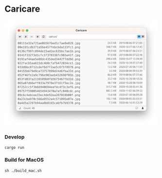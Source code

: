 # Caricare

<p align="center">
    <img src="res/screenshot_main.png" alt="main screen" width="600">
</p>

### Develop

```
cargo run
```

### Build for MacOS

```
sh ./build_mac.sh
```